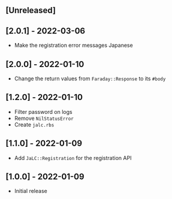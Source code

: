 ## [Unreleased]

## [2.0.1] - 2022-03-06

- Make the registration error messages Japanese

## [2.0.0] - 2022-01-10

- Change the return values from `Faraday::Response` to its `#body`

## [1.2.0] - 2022-01-10

- Filter password on logs
- Remove `NilStatusError`
- Create `jalc.rbs`

## [1.1.0] - 2022-01-09

- Add `JaLC::Registration` for the registration API

## [1.0.0] - 2022-01-09

- Initial release

